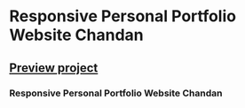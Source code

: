# Responsive Personal Portfolio Website Chandan
## [Preview project](https://github.com/chandanmahato624/chandan-web2)

### Responsive Personal Portfolio Website Chandan
